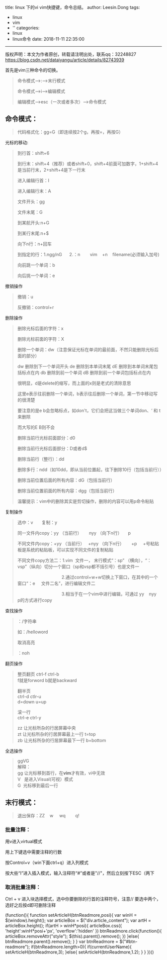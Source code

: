 title: linux 下的vi vim快捷键，命令总结。
author: Leesin.Dong
tags:
  - linux
  - vim
  - ''
categories:
  - linux
  - linux命令
date: 2018-11-11 22:35:00
---
版权声明：本文为作者原创，转载请注明出处，联系qq：32248827 https://blog.csdn.net/dataiyangu/article/details/82743939

首先是vim三种命令的切换。

> 命令模式——>:——>末行模式
> 
> 命令模式——>i——>编辑模式
> 
> 编辑模式——>esc（一次或者多次）——>命令模式

命令模式：
-----

> 代码格式化：gg=G（即连续按2个g，再按=，再按G）

光标的移动:

> 到行首：shift+6
> 
> 到行末：shift+4（推荐）或者shift+0，shift+4前面可加数字，1+shift+4是当前行末，2+shift+4是下一行末
> 
> 进入编辑行首：I
> 
> 进入编辑行末：A
> 
> 文件开头：gg
> 
> 文件末尾：G
> 
> 到某航开头:n+G
> 
> 到某行末尾:n+$
> 
> 向下n行：n+回车
> 
> 到指定的行：1.ngg/nG      2.：n        vim    +n    filename(必须输入加号)
> 
> 向前跳一个单词：b
> 
> 向后挑一个单词：e

撤销操作

> 撤销：u
> 
> 反撤销：control+r

删除操作

> 删除光标后面的字符：x
> 
> 删除光标前面的字符：X
> 
> 删除一个单词：dw（注意保证光标在单词的最前面，不然只能删除光标后面的部分）
> 
> dw            删除到下一个单词开头
> de            删除到本单词末尾
> dE            删除到本单词末尾包括标点在内
> db            删除到前一个单词
> dB            删除到前一个单词包括标点在内
> 
> 很明显，d是delete的缩写，而上面的x则是老式的清除意思
> 
> 这里e表示往前删除一个单词，b表示往后删除一个单词，第一节中移动写的很清楚
> 
> 要注意的是e b会忽略标点，如don't，它们会把这当做三个单词don、‘ 和 t 来删除
> 
> 而大写的E B则不会
> 
> 删除当前行光标前面部分：d0
> 
> 删除当前行光标后面部分：D或者d$
> 
> 删除当前行（整行）：dd
> 
> 删除多行：ndd（如10dd，即从当前位置起，往下删除10行（包括当前行））
> 
> 删除当前位置后面的所有内容：dG（包括当前行）
> 
> 删除当前位置前面的所有内容：dgg（包括当前行）
> 
> 温馨提示：vim中的删除其实是剪切操作，删除的内容可以用p命令粘贴

复制操作

> 选中：v       复制：y
> 
> 同一文件内copy：yy （当前行）      nyy （向下n行）     p
> 
> 不同文件内copy：+yy （当前行）   +nyy （向下n行）      +p     +号粘贴板是系统的粘贴板，可以实现不同文件的复制粘贴
> 
> 不同文件copy方法二：1.vim  文件一， 末行模式“：sp” （横向），“：vsp”（纵向）切分一个窗口（sp和vsp都不括引号）也是文件一
> 
>                                     2.通过control+w+w切换上下窗口，在其中的一个窗口“：e     文件二名”，进行编辑文件二
> 
>                                     3.相当于在一个vim中进行编辑，可通过 yy    nyy    p的方式进行copy

查找操作

> ：/字符串
> 
> 如：/helloword
> 
> 取消高亮
> 
> ：noh

翻页操作

> 整页翻页 ctrl-f ctrl-b  
> f就是forword b就是backward
> 
> 翻半页  
> ctrl-d ctlr-u  
> d=down u=up
> 
> 滚一行  
> ctrl-e ctrl-y
> 
> zz 让光标所杂的行居屏幕中央  
> zt 让光标所杂的行居屏幕最上一行 t=top  
> zb 让光标所杂的行居屏幕最下一行 b=bottom

全选操作

> ggVG   
> 解释：  
> gg 让光标移到首行，在**vim**才有效，vi中无效   
> V   是进入Visual(可视）模式   
> G  光标移到最后一行 

末行模式：
-----

> 退出保存：ZZ    w     wq        q!

### 批量注释：

用v进入virtual模式

用上下键选中需要注释的行数

按Control+v（win下面ctrl+q）进入列模式

按大些“I”进入插入模式，输入注释符“#”或者是"//"，然后立刻按下ESC（两下

### **取消批量注释：**

Ctrl + v 进入块选择模式，选中你要删除的行首的注释符号，注意// 要选中两个，选好之后按d即可删除注释

(function(){ function setArticleH(btnReadmore,posi){ var winH = $(window).height(); var articleBox = $("div.article_content"); var artH = articleBox.height(); if(artH > winH\*posi){ articleBox.css({ 'height':winH\*posi+'px', 'overflow':'hidden' }) btnReadmore.click(function(){ articleBox.removeAttr("style"); $(this).parent().remove(); }) }else{ btnReadmore.parent().remove(); } } var btnReadmore = $("#btn-readmore"); if(btnReadmore.length>0){ if(currentUserName){ setArticleH(btnReadmore,3); }else{ setArticleH(btnReadmore,1.2); } } })()